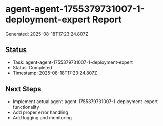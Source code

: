 # agent-agent-1755379731007-1-deployment-expert Report

Generated: 2025-08-18T17:23:24.807Z

## Status
- Task: agent-agent-1755379731007-1-deployment-expert
- Status: Completed
- Timestamp: 2025-08-18T17:23:24.807Z

## Next Steps
- Implement actual agent-agent-1755379731007-1-deployment-expert functionality
- Add proper error handling
- Add logging and monitoring
